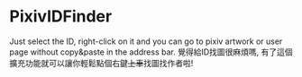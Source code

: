 # PixivIDFinder
Just select the ID, right-click on it and you can go to pixiv artwork or user page without copy&amp;paste in the address bar.
覺得給ID找圖很麻煩嗎, 有了這個擴充功能就可以讓你輕鬆點個右鍵~~上車~~找圖找作者啦!
